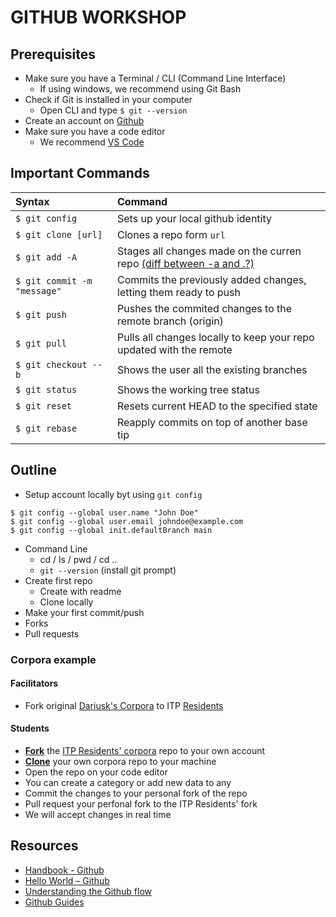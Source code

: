 # GITHUB WORKSHOP

## Prerequisites

* Make sure you have a Terminal / CLI (Command Line Interface)
  * If using windows, we recommend using Git Bash
* Check if Git is installed in your computer
  * Open CLI and type `$ git --version`
* Create an account on [Github](github.com)
* Make sure you have a code editor
  * We recommend [VS Code](https://code.visualstudio.com/)

## Important Commands
|Syntax|Command|
|:-|:-|
| `$ git config`|Sets up your local github identity|
| `$ git clone [url]`|Clones a repo form `url`|
| `$ git add -A`|Stages all changes made on the curren repo [(diff between -a and .?)](https://gist.github.com/dsernst/ee240ae8cac2c98e7d5d)|
| `$ git commit -m "message"`|Commits the previously added changes, letting them ready to push|
| `$ git push`|Pushes the commited changes to the remote branch (origin)|
| `$ git pull`|Pulls all changes locally to keep your repo updated with the remote|
| `$ git checkout --b`|Shows the user all the existing branches |
| `$ git status`|Shows the working tree status|
| `$ git reset`|Resets current HEAD to the specified state|
| `$ git rebase`|Reapply commits on top of another base tip|

## Outline

* Setup account locally byt using `git config`
```batch
$ git config --global user.name "John Doe"
$ git config --global user.email johndoe@example.com
$ git config --global init.defaultBranch main
```
* Command Line
  * cd / ls / pwd / cd ..
  * `git --version` (install git prompt)
* Create first repo
  * Create with readme
  * Clone locally
* Make your first commit/push
* Forks
* Pull requests

### Corpora example

#### Facilitators

* Fork original [Dariusk's Corpora](https://github.com/dariusk/corpora) to ITP [Residents](https://github.com/itpresidents)

#### Students

* [**Fork**](https://guides.github.com/activities/forking/) the [ITP Residents' corpora](https://github.com/itpresidents/corpora) repo to your own account
* [**Clone**]() your own corpora repo to your machine
* Open the repo on your code editor
* You can create a category or add new data to any
* Commit the changes to your personal fork of the repo
* Pull request your perfonal fork to the ITP Residents' fork
* We will accept changes in real time

## Resources

* [Handbook - Github](https://guides.github.com/introduction/git-handbook/)
* [Hello World – Github](https://guides.github.com/activities/hello-world/)
* [Understanding the Github flow](https://guides.github.com/introduction/flow/)
* [Github Guides](https://guides.github.com/)

